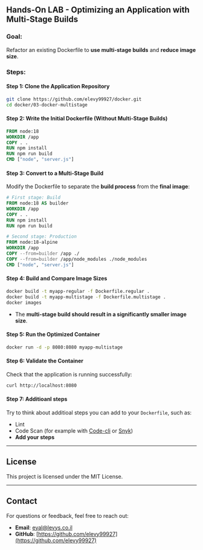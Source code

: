 
## Hands-On LAB - Optimizing an Application with Multi-Stage Builds

### **Goal:**  
Refactor an existing Dockerfile to **use multi-stage builds** and **reduce image size**.  

### **Steps:**  

#### **Step 1: Clone the Application Repository**  
```sh
git clone https://github.com/elevy99927/docker.git
cd docker/03-docker-multistage
```

#### **Step 2: Write the Initial Dockerfile (Without Multi-Stage Builds)**  
```dockerfile
FROM node:18
WORKDIR /app
COPY . .
RUN npm install
RUN npm run build
CMD ["node", "server.js"]
```

#### **Step 3: Convert to a Multi-Stage Build**  
Modify the Dockerfile to separate the **build process** from the **final image**:  
```dockerfile
# First stage: Build
FROM node:18 AS builder
WORKDIR /app
COPY . .
RUN npm install
RUN npm run build

# Second stage: Production
FROM node:18-alpine
WORKDIR /app
COPY --from=builder /app ./
COPY --from=builder /app/node_modules ./node_modules
CMD ["node", "server.js"]
```

#### **Step 4: Build and Compare Image Sizes**  
```sh
docker build -t myapp-regular -f Dockerfile.regular .
docker build -t myapp-multistage -f Dockerfile.multistage .
docker images
```
- The **multi-stage build should result in a significantly smaller image size**.  

#### **Step 5: Run the Optimized Container**  
```sh
docker run -d -p 8080:8080 myapp-multistage
```

#### **Step 6: Validate the Container**  
Check that the application is running successfully:  
```sh
curl http://localhost:8080
```

#### **Step 7: Additioanl steps**  
Try to think about additioal steps you can add to your `Dockerfile`, such as:
- Lint
- Code Scan (for example with [Code-cli](https://github.com/cycodehq/cycode-cli) or [Snyk](https://docs.snyk.io/snyk-cli/install-or-update-the-snyk-cli))
- **Add your steps**

---
## License
This project is licensed under the MIT License.

---
## **Contact**
For questions or feedback, feel free to reach out:
- **Email**: eyal@levys.co.il
- **GitHub**: [https://github.com/elevy99927](https://github.com/elevy99927)


